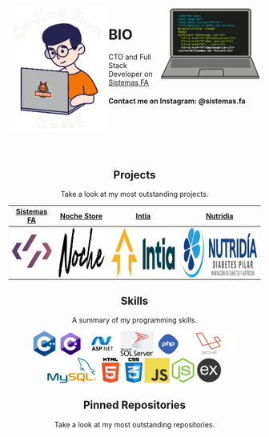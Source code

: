 <img align='left' src='https://raw.githubusercontent.com/ArroyoLeandro/ArroyoLeandro/master/sprite/leftSprite.gif' width='200"'>  
<img align='right' src='https://raw.githubusercontent.com/ArroyoLeandro/ArroyoLeandro/master/sprite/rightSprite.gif' width='200"'>  

# BIO
CTO and Full Stack Developer on [Sistemas FA](https://sistemasfa.com)


#### Contact me on Instagram: @sistemas.fa


&nbsp;


&nbsp;


&nbsp;
<h2 align="center">Projects</h2>
<p align="center">Take a look at my most outstanding projects.</p>


| <a href="https://sistemasfa.com" target="blank">**Sistemas FA**</a> | <a href="http://nochestore.com" target="blank">**Noche Store**</a> | <a href="https://arroyoleandro.github.io/Intia-Landing/" target="blank">**Intia**</a> |<a href="https://arroyoleandro.github.io/nutridia" target="blank">**Nutridia**</a> |
| :---: | :---: | :---: | :---: |
| <img align='right' src='https://github.com/ArroyoLeandro/ArroyoLeandro/blob/master/projects/logoSistemasfa.png' height='100px'> | <img align='right' src='https://github.com/ArroyoLeandro/ArroyoLeandro/blob/master/projects/logoNoche.png' height='100px'> | <img align='right' src='https://raw.githubusercontent.com/ArroyoLeandro/Intia-Landing/2c7afc1b59a450dc2cf2ee158df1cc0ba26ba298/img/logo-landing.svg' height='100px'>  | <img align='right' src='https://github.com/ArroyoLeandro/ArroyoLeandro/blob/master/projects/logoNutridia.png' height='100px'>  |



<h2 align="center">Skills</h2>
<p align="center">A summary of my programming skills.</p>

<p align="center">
  <img src='https://github.com/ArroyoLeandro/ArroyoLeandro/blob/master/skill/cpp.png' height='50px'>
  <img src='https://github.com/ArroyoLeandro/ArroyoLeandro/blob/master/skill/csharp.png' height='50px'>
  <img src='https://github.com/ArroyoLeandro/ArroyoLeandro/blob/master/skill/asp.png' height='50px'>
    <img src='https://github.com/ArroyoLeandro/ArroyoLeandro/blob/master/skill/sql.png' height='50px'>
  <img src='https://github.com/ArroyoLeandro/ArroyoLeandro/blob/master/skill/php.png' height='50px'>
  <img src='https://github.com/ArroyoLeandro/ArroyoLeandro/blob/master/skill/laravel.png' height='50px'>
  <img src='https://github.com/ArroyoLeandro/ArroyoLeandro/blob/master/skill/mysql.png' height='50px'>
  <img src='https://github.com/ArroyoLeandro/ArroyoLeandro/blob/master/skill/html.png' height='50px'>
  <img src='https://github.com/ArroyoLeandro/ArroyoLeandro/blob/master/skill/css.png' height='50px'>
  <img src='https://github.com/ArroyoLeandro/ArroyoLeandro/blob/master/skill/javascript.jpg' height='50px'>
  <img src='https://github.com/ArroyoLeandro/ArroyoLeandro/blob/master/skill/nodejs.png' height='50px'>
  <img src='https://github.com/ArroyoLeandro/ArroyoLeandro/blob/master/skill/express.png' height='50px'>
</p>

<h2 align="center">Pinned Repositories</h2>
<p align="center">Take a look at my most outstanding repositories.</p>

